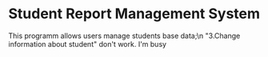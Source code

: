 # Student Report Management System
This programm allows users manage students base data;\n
"3.Change information about student" don't work. I'm busy
